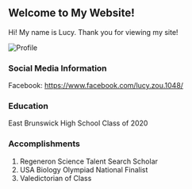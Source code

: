 ## Welcome to My Website!

Hi! My name is Lucy. Thank you for viewing my site!

![Profile](https://user-images.githubusercontent.com/65609176/83054204-0b778000-a020-11ea-9771-0f64174ab9ec.jpg)

### Social Media Information

Facebook: https://www.facebook.com/lucy.zou.1048/

### Education

East Brunswick High School Class of 2020

### Accomplishments

1. Regeneron Science Talent Search Scholar
2. USA Biology Olympiad National Finalist
3. Valedictorian of Class
